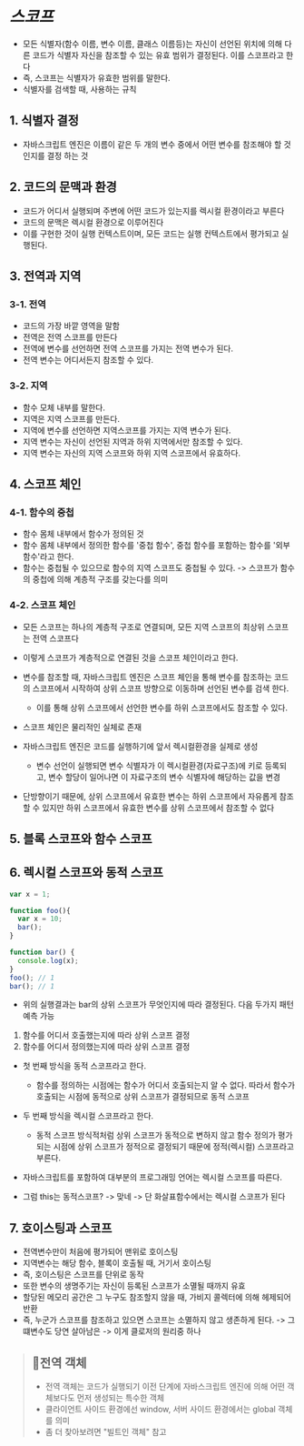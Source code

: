 # ***스코프***
- 모든 식별자(함수 이름, 변수 이름, 클래스 이름등)는 자신이 선언된 위치에 의해 다른 코드가 식별자 자신을 참조할 수 있는 유효 범위가 결정된다. 이를 스코프라고 한다
- 즉, 스코프는 식별자가 유효한 범위를 말한다.
- 식별자를 검색할 때, 사용하는 규칙

## 1. 식별자 결정
- 자바스크립트 엔진은 이름이 같은 두 개의 변수 중에서 어떤 변수를 참조해야 할 것인지를 결정 하는 것

## 2. 코드의 문맥과 환경
- 코드가 어디서 실행되며 주변에 어떤 코드가 있는지를 렉시컬 환경이라고 부른다
- 코드의 문맥은 렉시컬 환경으로 이루어진다
- 이를 구현한 것이 실행 컨텍스트이며, 모든 코드는 실행 컨텍스트에서 평가되고 실행된다.

## 3. 전역과 지역
### 3-1. 전역
- 코드의 가장 바깥 영역을 말함
- 전역은 전역 스코프를 만든다
- 전역에 변수를 선언하면 전역 스코프를 가지는 전역 변수가 된다.
- 전역 변수는 어디서든지 참조할 수 있다.

### 3-2. 지역
- 함수 모체 내부를 말한다.
- 지역은 지역 스코프를 만든다.
- 지역에 변수를 선언하면 지역스코프를 가지는 지역 변수가 된다.
- 지역 변수는 자신이 선언된 지역과 하위 지역에서만 참조할 수 있다.
- 지역 변수는 자신의 지역 스코프와 하위 지역 스코프에서 유효하다.

## 4. 스코프 체인
### 4-1. 함수의 중첩
- 함수 몸체 내부에서 함수가 정의된 것
- 함수 몸체 내부에서 정의한 함수를 '중첩 함수', 중첩 함수를 포함하는 함수를 '외부 함수'라고 한다.
- 함수는 중첩될 수 있으므로 함수의 지역 스코프도 중첩될 수 있다. -> 스코프가 함수의 중첩에 의해 계층적 구조를 갖는다를 의미

### 4-2. 스코프 체인
- 모든 스코프는 하나의 계층적 구조로 연결되며, 모든 지역 스코프의 최상위 스코프는 전역 스코프다
- 이렇게 스코프가 계층적으로 연결된 것을 스코프 체인이라고 한다.
- 변수를 참조할 때, 자바스크립트 엔진은 스코프 체인을 통해 변수를 참조하는 코드의 스코프에서 시작하여 상위 스코프 방향으로 이동하며 선언된 변수를 검색 한다.
  - 이를 통해 상위 스코프에서 선언한 변수를 하위 스코프에서도 참조할 수 있다.

- 스코프 체인은 물리적인 실체로 존재
- 자바스크립트 엔진은 코드를 실행하기에 앞서 렉시컬환경을 실제로 생성
  - 변수 선언이 실행되면 변수 식별자가 이 렉시컬환경(자료구조)에 키로 등록되고, 변수 할당이 일어나면 이 자료구조의 변수 식별자에 해당하는 값을 변경
- 단방향이기 때문에, 상위 스코프에서 유효한 변수는 하위 스코프에서 자유롭게 참조할 수 있지만 하위 스코프에서 유효한 변수를 상위 스코프에서 참조할 수 없다

## 5. 블록 스코프와 함수 스코프

## 6. 렉시컬 스코프와 동적 스코프
```js
var x = 1;

function foo(){
  var x = 10;
  bar(); 
}

function bar() {
  console.log(x);
}
foo(); // 1
bar(); // 1
```
- 위의 실행결과는 bar의 상위 스코프가 무엇인지에 따라 결정된다. 다음 두가지 패턴 예측 가능
1. 함수를 어디서 호출했는지에 따라 상위 스코프 결정
2. 함수를 어디서 정의했는지에 따라 상위 스코프 결정

- 첫 번째 방식을 동적 스코프라고 한다.
  - 함수를 정의하는 시점에는 함수가 어디서 호출되는지 알 수 없다. 따라서 함수가 호출되는 시점에 동적으로 상위 스코프가 결정되므로 동적 스코프
- 두 번째 방식을 렉시컬 스코프라고 한다.
  - 동적 스코프 방식적처럼 상위 스코프가 동적으로 변하지 않고 함수 정의가 평가되는 시점에 상위 스코프가 정적으로 결정되기 때문에 정적(렉시컬) 스코프라고 부른다.

- 자바스크립트를 포함하여 대부분의 프로그래밍 언어는 렉시컬 스코프를 따른다.
- 그럼 this는 동적스코프? -> 맞네 -> 단 화살표함수에서는 렉시컬 스코프가 된다


## 7. 호이스팅과 스코프
- 전역변수만이 처음에 평가되어 맨위로 호이스팅
- 지역변수는 해당 함수, 블록이 호출될 때, 거기서 호이스팅
- 즉, 호이스팅은 스코프를 단위로 동작
- 또한 변수의 생명주기는 자신이 등록된 스코프가 소멸될 때까지 유효
- 할당된 메모리 공간은 그 누구도 참조할지 않을 때, 가비지 콜렉터에 의해 헤제되어 반환
- 즉, 누군가 스코프를 참조하고 있으면 스코프는 소멸하지 않고 생존하게 된다. -> 그 떄변수도 당연 살아남은 -> 이게 클로저의 원리중 하나

> ## 🚩전역 객체
> - 전역 객체는 코드가 실행되기 이전 단계에 자바스크립트 엔진에 의해 어떤 객체보다도 먼저 생성되는 특수한 객체
> - 클라이언트 사이드 환경에선 window, 서버 사이드 환경에서는 global 객체를 의미
> - 좀 더 찾아보려면 "빌트인 객체" 참고


